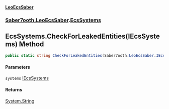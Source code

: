 #### [LeoEcsSaber](index.md 'index')
### [Saber7ooth.LeoEcsSaber](Saber7ooth.LeoEcsSaber.md 'Saber7ooth.LeoEcsSaber').[EcsSystems](EcsSystems.md 'Saber7ooth.LeoEcsSaber.EcsSystems')

## EcsSystems.CheckForLeakedEntities(IEcsSystems) Method

```csharp
public static string CheckForLeakedEntities(Saber7ooth.LeoEcsSaber.IEcsSystems systems);
```
#### Parameters

<a name='Saber7ooth.LeoEcsSaber.EcsSystems.CheckForLeakedEntities(Saber7ooth.LeoEcsSaber.IEcsSystems).systems'></a>

`systems` [IEcsSystems](IEcsSystems.md 'Saber7ooth.LeoEcsSaber.IEcsSystems')

#### Returns
[System.String](https://docs.microsoft.com/en-us/dotnet/api/System.String 'System.String')